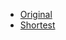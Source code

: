  * [Original][mischanix]
 * [Shortest][tomtheisen]

[mischanix]: Mischanix
[tomtheisen]: tomtheisen
